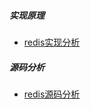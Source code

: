 
##### 实现原理

* [redis实现分析](http://www.kuqin.com/shuoit/20141019/342739.html)

##### 源码分析

* [redis源码分析](http://blog.csdn.net/Acceptedxukai/article/category/1805009)